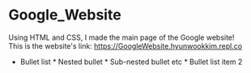 # Google_Website
Using HTML and CSS, I made the main page of the Google website! <br />
This is the website's link: https://GoogleWebsite.hyunwookkim.repl.co

* Bullet list
              * Nested bullet
                  * Sub-nested bullet etc
          * Bullet list item 2

